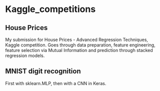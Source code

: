 # Kaggle_competitions

## House Prices
My submission for House Prices - Advanced Regression Techniques, Kaggle competition. Goes through data preparation, feature engineering, feature selection via Mutual Information and prediction through stacked regression models. 

## MNIST digit recognition
First with sklearn.MLP, then with a CNN in Keras.
